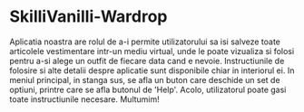 # SkilliVanilli-Wardrop

Aplicatia noastra are rolul de a-i permite utilizatorului sa isi salveze toate articolele vestimentare intr-un mediu virtual, unde le poate vizualiza si folosi pentru a-si alege un outfit de fiecare data cand e nevoie. Instructiunile de folosire si alte detalii despre aplicatie sunt disponibile chiar in interiorul ei. In meniul principal, in stanga sus, se afla un buton care deschide un set de optiuni, printre care se afla butonul de 'Help'. Acolo, utilizatorul poate gasi toate instructiunile necesare. Multumim!
